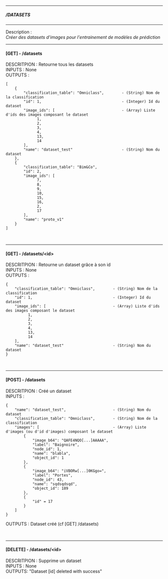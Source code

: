 _______________________________________________________________________________________
									             	                                    
 #####  /DATASETS 		 	                    
_______________________________________________________________________________________

Description : \
   _Créer des datasets d'images pour l'entrainement de modèles de prédiction_

___
#### [GET] - /datasets
DESCRITPION : Retourne tous les datasets \
INPUTS : None \
OUTPUTS :  

    [
        {
            "classification_table": "Omniclass",        - (String) Nom de la classification
            "id": 1,                                    - (Integer) Id du dataset
            "image_ids": [                              - (Array) Liste d'ids des images composant le dataset
                  1,
                  2,
                  3,
                  4,
                  13,
                  14
            ],
            "name": "dataset_test"                      - (String) Nom du dataset
        },
        {
            "classification_table": "Bim&Co",
            "id": 2,
            "image_ids": [
                  7,
                  8,
                  9,
                  10,
                  15,
                  16,
                  2,
                  17
            ],
            "name": "proto_v1"
        }
    ]
    
    
<br>
    
___    
#### [GET] - /datasets/\<id>
DESCRITPION : Retourne un dataset grâce à son id \
INPUTS : None \
OUTPUTS :  

    {
        "classification_table": "Omniclass",        - (String) Nom de la classification
        "id": 1,                                    - (Integer) Id du dataset
        "image_ids": [                              - (Array) Liste d'ids des images composant le dataset
              1,
              2,
              3,
              4,
              13,
              14
        ],
        "name": "dataset_test"                      - (String) Nom du dataset
    }
    
<br>
    
___
#### [POST] - /datasets
DESCRITPION : Créé un dataset \
INPUTS :

    {
	    "name": "dataset_test",                     - (String) Nom du dataset
        "classification_table": "Omniclass",        - (String) Nom de la classification
        "images": [                                 - (Array) Liste d'images (ou d'id d'images) composant le dataset
            {
                "image_b64": "QAFE4NQO[...]AAAAA",
                "label": "Baignoire",
                "node_id": 1,
                "name": "blabla",
                "object_id": 1
            },
            {
                "image_b64": "iVBORw[...]0KGgo=",
                "label": "Portes",
                "node_id": 43,
                "name": "sqdsqdsqd",
                "object_id": 189
            },
            {
                "id" = 17
            }
        ]
    }
    
OUTPUTS : Dataset créé (cf [GET] /datasets)

<br>

___
#### [DELETE] - /datasets/\<id\> 
DESCRITPION : Supprime un dataset \
INPUTS : None \
OUTPUTS: "Dataset [id] deleted with success"
